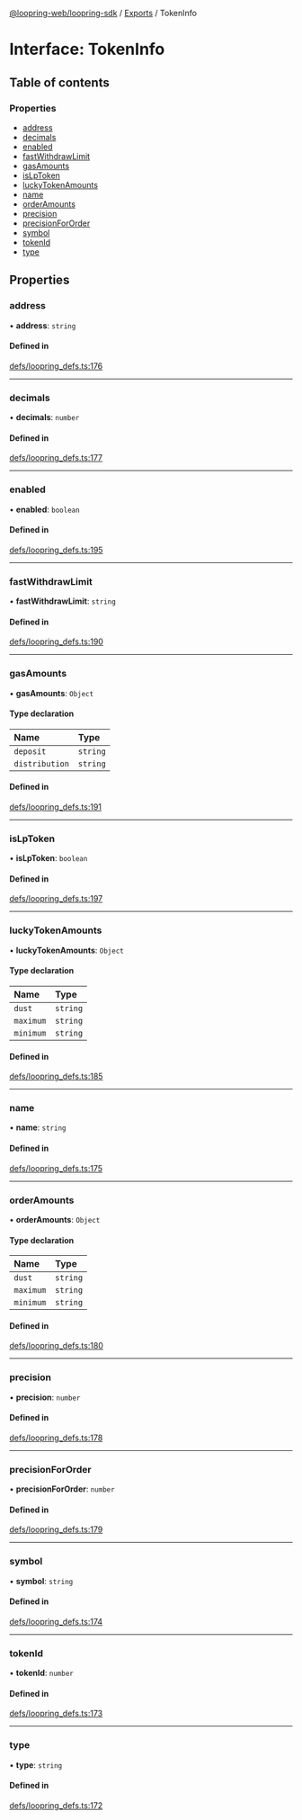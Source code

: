 [@loopring-web/loopring-sdk](../README.md) / [Exports](../modules.md) / TokenInfo

# Interface: TokenInfo

## Table of contents

### Properties

- [address](TokenInfo.md#address)
- [decimals](TokenInfo.md#decimals)
- [enabled](TokenInfo.md#enabled)
- [fastWithdrawLimit](TokenInfo.md#fastwithdrawlimit)
- [gasAmounts](TokenInfo.md#gasamounts)
- [isLpToken](TokenInfo.md#islptoken)
- [luckyTokenAmounts](TokenInfo.md#luckytokenamounts)
- [name](TokenInfo.md#name)
- [orderAmounts](TokenInfo.md#orderamounts)
- [precision](TokenInfo.md#precision)
- [precisionForOrder](TokenInfo.md#precisionfororder)
- [symbol](TokenInfo.md#symbol)
- [tokenId](TokenInfo.md#tokenid)
- [type](TokenInfo.md#type)

## Properties

### address

• **address**: `string`

#### Defined in

[defs/loopring_defs.ts:176](https://github.com/Loopring/loopring_sdk/blob/cd42b57/src/defs/loopring_defs.ts#L176)

___

### decimals

• **decimals**: `number`

#### Defined in

[defs/loopring_defs.ts:177](https://github.com/Loopring/loopring_sdk/blob/cd42b57/src/defs/loopring_defs.ts#L177)

___

### enabled

• **enabled**: `boolean`

#### Defined in

[defs/loopring_defs.ts:195](https://github.com/Loopring/loopring_sdk/blob/cd42b57/src/defs/loopring_defs.ts#L195)

___

### fastWithdrawLimit

• **fastWithdrawLimit**: `string`

#### Defined in

[defs/loopring_defs.ts:190](https://github.com/Loopring/loopring_sdk/blob/cd42b57/src/defs/loopring_defs.ts#L190)

___

### gasAmounts

• **gasAmounts**: `Object`

#### Type declaration

| Name | Type |
| :------ | :------ |
| `deposit` | `string` |
| `distribution` | `string` |

#### Defined in

[defs/loopring_defs.ts:191](https://github.com/Loopring/loopring_sdk/blob/cd42b57/src/defs/loopring_defs.ts#L191)

___

### isLpToken

• **isLpToken**: `boolean`

#### Defined in

[defs/loopring_defs.ts:197](https://github.com/Loopring/loopring_sdk/blob/cd42b57/src/defs/loopring_defs.ts#L197)

___

### luckyTokenAmounts

• **luckyTokenAmounts**: `Object`

#### Type declaration

| Name | Type |
| :------ | :------ |
| `dust` | `string` |
| `maximum` | `string` |
| `minimum` | `string` |

#### Defined in

[defs/loopring_defs.ts:185](https://github.com/Loopring/loopring_sdk/blob/cd42b57/src/defs/loopring_defs.ts#L185)

___

### name

• **name**: `string`

#### Defined in

[defs/loopring_defs.ts:175](https://github.com/Loopring/loopring_sdk/blob/cd42b57/src/defs/loopring_defs.ts#L175)

___

### orderAmounts

• **orderAmounts**: `Object`

#### Type declaration

| Name | Type |
| :------ | :------ |
| `dust` | `string` |
| `maximum` | `string` |
| `minimum` | `string` |

#### Defined in

[defs/loopring_defs.ts:180](https://github.com/Loopring/loopring_sdk/blob/cd42b57/src/defs/loopring_defs.ts#L180)

___

### precision

• **precision**: `number`

#### Defined in

[defs/loopring_defs.ts:178](https://github.com/Loopring/loopring_sdk/blob/cd42b57/src/defs/loopring_defs.ts#L178)

___

### precisionForOrder

• **precisionForOrder**: `number`

#### Defined in

[defs/loopring_defs.ts:179](https://github.com/Loopring/loopring_sdk/blob/cd42b57/src/defs/loopring_defs.ts#L179)

___

### symbol

• **symbol**: `string`

#### Defined in

[defs/loopring_defs.ts:174](https://github.com/Loopring/loopring_sdk/blob/cd42b57/src/defs/loopring_defs.ts#L174)

___

### tokenId

• **tokenId**: `number`

#### Defined in

[defs/loopring_defs.ts:173](https://github.com/Loopring/loopring_sdk/blob/cd42b57/src/defs/loopring_defs.ts#L173)

___

### type

• **type**: `string`

#### Defined in

[defs/loopring_defs.ts:172](https://github.com/Loopring/loopring_sdk/blob/cd42b57/src/defs/loopring_defs.ts#L172)
